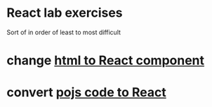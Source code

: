 # React lab exercises
Sort of in order of least to most difficult

# change [html to React component](01-react-static-props)

# convert [pojs code to React](13-react-convert)
